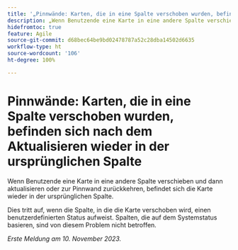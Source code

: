 ```yaml
---
title: '„Pinnwände: Karten, die in eine Spalte verschoben wurden, befinden sich nach dem Aktualisieren wieder in der ursprünglichen Spalte“'
description: „Wenn Benutzende eine Karte in eine andere Spalte verschieben und dann aktualisieren oder zur Pinnwand zurückkehren, befindet sich die Karte wieder in der ursprünglichen Spalte.“
hidefromtoc: true
feature: Agile
source-git-commit: d68bec64be9bd02478787a52c28dba14502d6635
workflow-type: ht
source-wordcount: '106'
ht-degree: 100%

---
```



# Pinnwände: Karten, die in eine Spalte verschoben wurden, befinden sich nach dem Aktualisieren wieder in der ursprünglichen Spalte

Wenn Benutzende eine Karte in eine andere Spalte verschieben und dann aktualisieren oder zur Pinnwand zurückkehren, befindet sich die Karte wieder in der ursprünglichen Spalte.

Dies tritt auf, wenn die Spalte, in die die Karte verschoben wird, einen benutzerdefinierten Status aufweist. Spalten, die auf dem Systemstatus basieren, sind von diesem Problem nicht betroffen.

_Erste Meldung am 10. November 2023._

